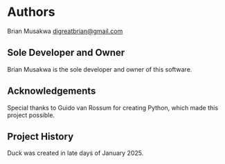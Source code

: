 # Authors

Brian Musakwa <digreatbrian@gmail.com>

## Sole Developer and Owner
Brian Musakwa is the sole developer and owner of this software.

## Acknowledgements
Special thanks to Guido van Rossum for creating Python, which made this project possible.

## Project History
Duck was created in late days of January 2025.
